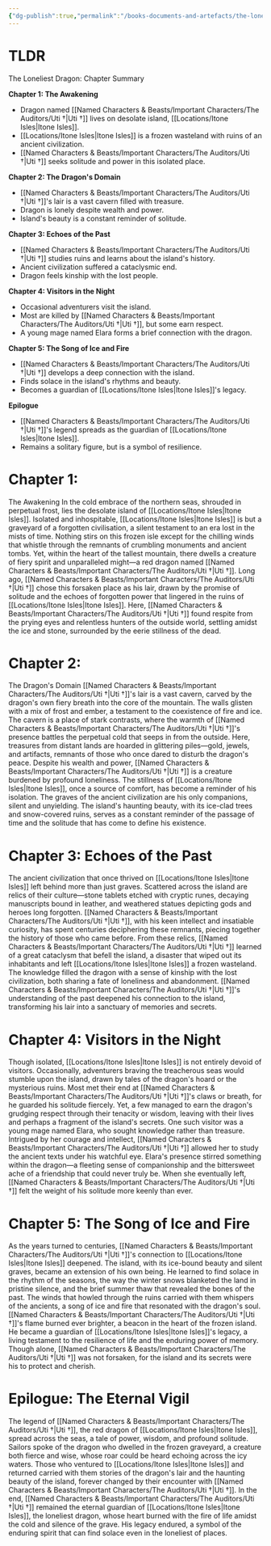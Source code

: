 ```yaml
---
{"dg-publish":true,"permalink":"/books-documents-and-artefacts/the-loneliest-dragon/","updated":"2025-03-01T21:15:08.338+00:00"}
---
```



# TLDR
The Loneliest Dragon: Chapter Summary

**Chapter 1: The Awakening**
- ﻿﻿Dragon named [[Named Characters & Beasts/Important Characters/The Auditors/Uti †\|Uti †]] lives on desolate island, [[Locations/Itone Isles\|Itone Isles]].
- ﻿﻿[[Locations/Itone Isles\|Itone Isles]] is a frozen wasteland with ruins of an ancient civilization.
- ﻿﻿[[Named Characters & Beasts/Important Characters/The Auditors/Uti †\|Uti †]] seeks solitude and power in this isolated place.

**Chapter 2: The Dragon's Domain**
- ﻿﻿[[Named Characters & Beasts/Important Characters/The Auditors/Uti †\|Uti †]]'s lair is a vast cavern filled with treasure.
- ﻿﻿Dragon is lonely despite wealth and power.
- ﻿﻿Island's beauty is a constant reminder of solitude.

**Chapter 3: Echoes of the Past**
- ﻿﻿[[Named Characters & Beasts/Important Characters/The Auditors/Uti †\|Uti †]] studies ruins and learns about the island's history.
- ﻿﻿Ancient civilization suffered a cataclysmic end.
- ﻿﻿Dragon feels kinship with the lost people.

**Chapter 4: Visitors in the Night**
- ﻿﻿Occasional adventurers visit the island.
- ﻿﻿Most are killed by [[Named Characters & Beasts/Important Characters/The Auditors/Uti †\|Uti †]], but some earn respect.
- ﻿﻿A young mage named Elara forms a brief connection with the dragon.

**Chapter 5: The Song of Ice and Fire**
- ﻿﻿[[Named Characters & Beasts/Important Characters/The Auditors/Uti †\|Uti †]] develops a deep connection with the island.
- ﻿﻿Finds solace in the island's rhythms and beauty.
- ﻿﻿Becomes a guardian of [[Locations/Itone Isles\|Itone Isles]]'s legacy.

**Epilogue**
- ﻿﻿[[Named Characters & Beasts/Important Characters/The Auditors/Uti †\|Uti †]]'s legend spreads as the guardian of [[Locations/Itone Isles\|Itone Isles]].
- ﻿﻿Remains a solitary figure, but is a symbol of resilience.

# Chapter 1: 
The Awakening In the cold embrace of the northern seas, shrouded in perpetual frost, lies the desolate island of [[Locations/Itone Isles\|Itone Isles]]. Isolated and inhospitable, [[Locations/Itone Isles\|Itone Isles]] is but a graveyard of a forgotten civilisation, a silent testament to an era lost in the mists of time. Nothing stirs on this frozen isle except for the chilling winds that whistle through the remnants of crumbling monuments and ancient tombs. Yet, within the heart of the tallest mountain, there dwells a creature of fiery spirit and unparalleled might—a red dragon named [[Named Characters & Beasts/Important Characters/The Auditors/Uti †\|Uti †]]. Long ago, [[Named Characters & Beasts/Important Characters/The Auditors/Uti †\|Uti †]] chose this forsaken place as his lair, drawn by the promise of solitude and the echoes of forgotten power that lingered in the ruins of [[Locations/Itone Isles\|Itone Isles]]. Here, [[Named Characters & Beasts/Important Characters/The Auditors/Uti †\|Uti †]] found respite from the prying eyes and relentless hunters of the outside world, settling amidst the ice and stone, surrounded by the eerie stillness of the dead. 

# Chapter 2: 
The Dragon's Domain [[Named Characters & Beasts/Important Characters/The Auditors/Uti †\|Uti †]]'s lair is a vast cavern, carved by the dragon's own fiery breath into the core of the mountain. The walls glisten with a mix of frost and ember, a testament to the coexistence of fire and ice. The cavern is a place of stark contrasts, where the warmth of [[Named Characters & Beasts/Important Characters/The Auditors/Uti †\|Uti †]]'s presence battles the perpetual cold that seeps in from the outside. Here, treasures from distant lands are hoarded in glittering piles—gold, jewels, and artifacts, remnants of those who once dared to disturb the dragon's peace. Despite his wealth and power, [[Named Characters & Beasts/Important Characters/The Auditors/Uti †\|Uti †]] is a creature burdened by profound loneliness. The stillness of [[Locations/Itone Isles\|Itone Isles]], once a source of comfort, has become a reminder of his isolation. The graves of the ancient civilization are his only companions, silent and unyielding. The island's haunting beauty, with its ice-clad trees and snow-covered ruins, serves as a constant reminder of the passage of time and the solitude that has come to define his existence. 

# Chapter 3: Echoes of the Past 
The ancient civilization that once thrived on [[Locations/Itone Isles\|Itone Isles]] left behind more than just graves. Scattered across the island are relics of their culture—stone tablets etched with cryptic runes, decaying manuscripts bound in leather, and weathered statues depicting gods and heroes long forgotten. [[Named Characters & Beasts/Important Characters/The Auditors/Uti †\|Uti †]], with his keen intellect and insatiable curiosity, has spent centuries deciphering these remnants, piecing together the history of those who came before. From these relics, [[Named Characters & Beasts/Important Characters/The Auditors/Uti †\|Uti †]] learned of a great cataclysm that befell the island, a disaster that wiped out its inhabitants and left [[Locations/Itone Isles\|Itone Isles]] a frozen wasteland. The knowledge filled the dragon with a sense of kinship with the lost civilization, both sharing a fate of loneliness and abandonment. [[Named Characters & Beasts/Important Characters/The Auditors/Uti †\|Uti †]]'s understanding of the past deepened his connection to the island, transforming his lair into a sanctuary of memories and secrets.

# Chapter 4: Visitors in the Night
Though isolated, [[Locations/Itone Isles\|Itone Isles]] is not entirely devoid of visitors. Occasionally, adventurers braving the treacherous seas would stumble upon the island, drawn by tales of the dragon's hoard or the mysterious ruins. Most met their end at [[Named Characters & Beasts/Important Characters/The Auditors/Uti †\|Uti †]]'s claws or breath, for he guarded his solitude fiercely. Yet, a few managed to earn the dragon's grudging respect through their tenacity or wisdom, leaving with their lives and perhaps a fragment of the island's secrets. One such visitor was a young mage named Elara, who sought knowledge rather than treasure. Intrigued by her courage and intellect, [[Named Characters & Beasts/Important Characters/The Auditors/Uti †\|Uti †]] allowed her to study the ancient texts under his watchful eye. Elara's presence stirred something within the dragon—a fleeting sense of companionship and the bittersweet ache of a friendship that could never truly be. When she eventually left, [[Named Characters & Beasts/Important Characters/The Auditors/Uti †\|Uti †]] felt the weight of his solitude more keenly than ever.

# Chapter 5: The Song of Ice and Fire 
As the years turned to centuries, [[Named Characters & Beasts/Important Characters/The Auditors/Uti †\|Uti †]]'s connection to [[Locations/Itone Isles\|Itone Isles]] deepened. The island, with its ice-bound beauty and silent graves, became an extension of his own being. He learned to find solace in the rhythm of the seasons, the way the winter snows blanketed the land in pristine silence, and the brief summer thaw that revealed the bones of the past. The winds that howled through the ruins carried with them whispers of the ancients, a song of ice and fire that resonated with the dragon's soul. [[Named Characters & Beasts/Important Characters/The Auditors/Uti †\|Uti †]]'s flame burned ever brighter, a beacon in the heart of the frozen island. He became a guardian of [[Locations/Itone Isles\|Itone Isles]]'s legacy, a living testament to the resilience of life and the enduring power of memory. Though alone, [[Named Characters & Beasts/Important Characters/The Auditors/Uti †\|Uti †]] was not forsaken, for the island and its secrets were his to protect and cherish.

# Epilogue: The Eternal Vigil 
The legend of [[Named Characters & Beasts/Important Characters/The Auditors/Uti †\|Uti †]], the red dragon of [[Locations/Itone Isles\|Itone Isles]], spread across the seas, a tale of power, wisdom, and profound solitude. Sailors spoke of the dragon who dwelled in the frozen graveyard, a creature both fierce and wise, whose roar could be heard echoing across the icy waters. Those who ventured to [[Locations/Itone Isles\|Itone Isles]] and returned carried with them stories of the dragon's lair and the haunting beauty of the island, forever changed by their encounter with [[Named Characters & Beasts/Important Characters/The Auditors/Uti †\|Uti †]]. In the end, [[Named Characters & Beasts/Important Characters/The Auditors/Uti †\|Uti †]] remained the eternal guardian of [[Locations/Itone Isles\|Itone Isles]], the loneliest dragon, whose heart burned with the fire of life amidst the cold and silence of the grave. His legacy endured, a symbol of the enduring spirit that can find solace even in the loneliest of places.